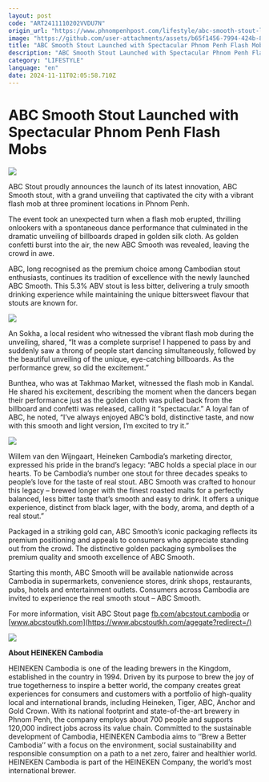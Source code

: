 ```yaml
---
layout: post
code: "ART2411110202VVDU7N"
origin_url: "https://www.phnompenhpost.com/lifestyle/abc-smooth-stout-launched-with-spectacular-phnom-penh-flash-mobs"
image: "https://github.com/user-attachments/assets/b65f1456-7994-424b-8177-1e7506f0411b"
title: "ABC Smooth Stout Launched with Spectacular Phnom Penh Flash Mobs"
description: "​​ABC Smooth Stout Launched with Spectacular Phnom Penh Flash Mobs​"
category: "LIFESTYLE"
language: "en"
date: 2024-11-11T02:05:58.710Z
---
```


# ABC Smooth Stout Launched with Spectacular Phnom Penh Flash Mobs

![](https://github.com/user-attachments/assets/b87ebfe2-2754-4dfc-a74a-7c881a124606)

ABC Stout proudly announces the launch of its latest innovation, ABC Smooth stout, with a grand unveiling that captivated the city with a vibrant flash mob at three prominent locations in Phnom Penh.

The event took an unexpected turn when a flash mob erupted, thrilling onlookers with a spontaneous dance performance that culminated in the dramatic unveiling of billboards draped in golden silk cloth. As golden confetti burst into the air, the new ABC Smooth was revealed, leaving the crowd in awe.

ABC, long recognised as the premium choice among Cambodian stout enthusiasts, continues its tradition of excellence with the newly launched ABC Smooth. This 5.3% ABV stout is less bitter, delivering a truly smooth drinking experience while maintaining the unique bittersweet flavour that stouts are known for.

![](https://github.com/user-attachments/assets/b4a264a0-8683-43b9-a9ce-2b182d029ca5)

An Sokha, a local resident who witnessed the vibrant flash mob during the unveiling, shared, “It was a complete surprise! I happened to pass by and suddenly saw a throng of people start dancing simultaneously, followed by the beautiful unveiling of the unique, eye-catching billboards. As the performance grew, so did the excitement.”

Bunthea, who was at Takhmao Market, witnessed the flash mob in Kandal. He shared his excitement, describing the moment when the dancers began their performance just as the golden cloth was pulled back from the billboard and confetti was released, calling it “spectacular.” A loyal fan of ABC, he noted, “I’ve always enjoyed ABC’s bold, distinctive taste, and now with this smooth and light version, I’m excited to try it.”

![](https://github.com/user-attachments/assets/0eaedc1a-a6df-4ac5-b906-70318fc3ff46)

Willem van den Wijngaart, Heineken Cambodia’s marketing director, expressed his pride in the brand’s legacy: “ABC holds a special place in our hearts. To be Cambodia’s number one stout for three decades speaks to people’s love for the taste of real stout. ABC Smooth was crafted to honour this legacy – brewed longer with the finest roasted malts for a perfectly balanced, less bitter taste that’s smooth and easy to drink. It offers a unique experience, distinct from black lager, with the body, aroma, and depth of a real stout.”

Packaged in a striking gold can, ABC Smooth’s iconic packaging reflects its premium positioning and appeals to consumers who appreciate standing out from the crowd. The distinctive golden packaging symbolises the premium quality and smooth excellence of ABC Smooth.

Starting this month, ABC Smooth will be available nationwide across Cambodia in supermarkets, convenience stores, drink shops, restaurants, pubs, hotels and entertainment outlets. Consumers across Cambodia are invited to experience the real smooth stout – ABC Smooth.

For more information, visit ABC Stout page [fb.com/abcstout.cambodia](https://web.facebook.com/abcstout.cambodia?_rdc=1&_rdr) or [www.abcstoutkh.com](https://www.abcstoutkh.com/agegate?redirect=/)  

![](https://github.com/user-attachments/assets/b6b81e86-ad8a-4dd9-83bd-8ce35dcc942a)

**About HEINEKEN Cambodia**

HEINEKEN Cambodia is one of the leading brewers in the Kingdom, established in the country in 1994. Driven by its purpose to brew the joy of true togetherness to inspire a better world, the company creates great experiences for consumers and customers with a portfolio of high-quality local and international brands, including Heineken, Tiger, ABC, Anchor and Gold Crown. With its national footprint and state-of-the-art brewery in Phnom Penh, the company employs about 700 people and supports 120,000 indirect jobs across its value chain. Committed to the sustainable development of Cambodia, HEINEKEN Cambodia aims to ‘’Brew a Better Cambodia’’ with a focus on the environment, social sustainability and responsible consumption on a path to a net zero, fairer and healthier world. HEINEKEN Cambodia is part of the HEINEKEN Company, the world’s most international brewer.